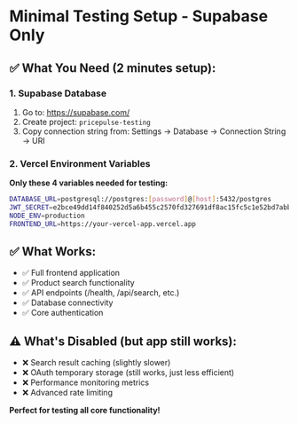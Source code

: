 # Minimal Testing Setup - Supabase Only

## ✅ What You Need (2 minutes setup):

### 1. Supabase Database
1. Go to: https://supabase.com/
2. Create project: `pricepulse-testing`  
3. Copy connection string from: Settings → Database → Connection String → URI

### 2. Vercel Environment Variables
**Only these 4 variables needed for testing:**

```bash
DATABASE_URL=postgresql://postgres:[password]@[host]:5432/postgres
JWT_SECRET=e2bce49dd14f840252d5a6b455c2570fd327691df8ac15fc5c1e52bd7abb47d7a58f1fbe425f9f0e80fd6a132c094000e177fca4e78f70e1d3b949e0c54cc430
NODE_ENV=production  
FRONTEND_URL=https://your-vercel-app.vercel.app
```

## ✅ What Works:
- ✅ Full frontend application
- ✅ Product search functionality
- ✅ API endpoints (/health, /api/search, etc.)
- ✅ Database connectivity
- ✅ Core authentication

## ⚠️ What's Disabled (but app still works):
- ❌ Search result caching (slightly slower)
- ❌ OAuth temporary storage (still works, just less efficient)
- ❌ Performance monitoring metrics
- ❌ Advanced rate limiting

**Perfect for testing all core functionality!**
